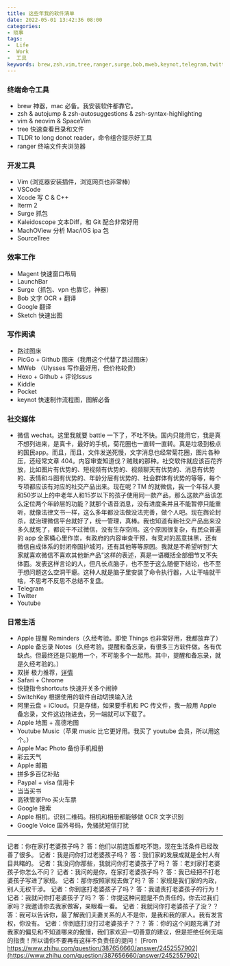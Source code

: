 ```yaml
---
title: 这些年我的软件清单
date: 2022-05-01 13:42:36 08:00
categories:
- 琐事
tags:
-  Life
-  Work
-  工具
keywords: brew,zsh,vim,tree,ranger,surge,bob,mweb,keynot,telegram,twitter,youtube
---
```


### 终端命令工具

* brew 神器，mac 必备。我安装软件都靠它。
* zsh & autojump & zsh-autosuggestions & zsh-syntax-highlighting
* vim & neovim & SpaceVim
* tree 快速查看目录和文件
* TLDR to long donot reader，命令组合提示好工具
* ranger 终端文件夹浏览器

<!-- more -->

### 开发工具

* Vim (浏览器安装插件，浏览网页也非常棒)
* VSCode
* Xcode 写 C & C++
* Iterm 2
* Surge 抓包
* Kaleidoscope 文本Diff，和 Git 配合非常好用
* MachOView 分析 Mac/iOS ipa 包
* SourceTree

### 效率工作

* Magent 快速窗口布局
* LaunchBar
* Surge（抓包、vpn 也靠它，神器）
* Bob 文字 OCR + 翻译
* Google 翻译
* Sketch 快速出图

### 写作阅读

* 路过图床
* PicGo + Github 图床（我用这个代替了路过图床）
* MWeb （Ulysses 写作最好用，但价格较贵）
* Hexo + Github + 评论Issus
* Kiddle
* Pocket
* keynot 快速制作流程图，图解必备

### 社交媒体

* 微信 wechat。这里我就要 battle 一下了，不吐不快。国内只能用它，我是真不想列进来，是真卡，最好的手机，菊花圈也一直转一直转。真是垃圾到极点的国民app。而且，而且，文件发送死慢，文字消息也经常菊花圈，图片各种压，还经常文章 404。内容审查知道伐？贼贱的那种。社交软件就应该百花齐放，比如图片有优势的、短视频有优势的、视频聊天有优势的、消息有优势的、表情和斗图有优势的、年龄分层有优势的、社会群体有优势的等等，每个专项都应该有对应的社交产品出来。现在呢？TM 的就微信，我一个年轻人要和50岁以上的中老年人和15岁以下的孩子使用同一款产品，那么这款产品该怎么定位两个年龄层的功能？就那个语音消息，没有进度条并且不能暂停只能重听，就像法律文书一样，这么多年都没法做没法完善，做个人吧。现在舆论封杀，就治理微信平台就好了，统一管理，真棒。我也知道有新社交产品出来没多久就死了，都说干不过微信，没有生存空间。这个原因很复杂，有民众普遍的 app 全家桶心里作祟，有政府的内容审查干预，有竞对的恶意抹黑，还有微信自成体系的封闭帝国护城河，还有其他等等原因。我就是不希望听到“大家就喜欢微信不喜欢其他新产品”这样的表述，真是一语概括全部细节又不失体面。发表这样言论的人，但凡长点脑子，也不至于这么随便下结论，也不至于想问题这么空洞干瘪。这种人就是脑子里安装了命令执行器，人让干啥就干啥，不思考不反思不总结不复盘。
* Telegram
* Twitter
* Youtube

### 日常生活

* Apple 提醒 Reminders（久经考验。即使 Things 也非常好用，我都放弃了）
* Apple 备忘录 Notes（久经考验。提醒和备忘录，有很多三方软件做。各有优缺点。但最终还是只能用一个，不可能多个一起用。其中，提醒和备忘录，就是久经考验的。）
* 双拼 极力推荐，[详情](https://www.yigegongjiang.com/2022/提高效率的手艺/#双拼)
* Safari + Chrome
* 快捷指令shortcuts 快速开关多个闹钟
* SwitchKey 根据使用的软件自动切换输入法
* 阿里云盘 + iCloud。只是存储，如果要手机和 PC 传文件，我一般用 Apple 备忘录，文件这边拖进去，另一端就可以下载了。
* Apple 地图 + 高德地图
* Youtube Music（苹果 music 比它更好用。我买了 youtube 会员，所以用这个。）
* Apple Mac Photo 备份手机相册
* 彩云天气
* Apple 邮箱
* 拼多多百亿补贴
* Paypal + visa 信用卡
* 当当买书
* 高铁管家Pro 买火车票
* Google 搜索
* Apple 相机，识别二维码。相机和相册都能够做 OCR 文字识别
* Google Voice 国外号码，免骚扰短信打扰

---

记者：你在家打老婆孩子吗？
答：他们以前连饭都吃不饱，现在生活条件已经改善了很多。
记者：我是问你打过老婆孩子吗？
答：我们家的发展成就是全村人有目共睹的。
记者：我没问你那些，我就问你打老婆孩子了吗？
答：老刘家打老婆孩子你怎么不问？
记者：我问的是你，在家打老婆孩子吗？
答：我已经把不打老婆孩子写进了家规。
记者：那你按照家规去做了吗？
答：家规是我们家的内政，别人无权干涉。
记者：你到底打老婆孩子了吗？
答：我谴责打老婆孩子的行为！
记者：我就问你打老婆孩子了吗？
答：你提这种问题是不负责任的。你去过我们家吗？我邀请你去我家做客，亲眼看一看。
记者：我就问你打老婆孩子了没？？
答：我可以告诉你，最了解我们夫妻关系的人不是你，是我和我的家人。我有发言权，你没有。
记者：你到底打没打过老婆孩子？？？
答：你的这个问题充满了对我家的偏见和不知道哪来的傲慢，我们家欢迎一切善意的建议，但是拒绝任何无端的指责！所以请你不要再有这样不负责任的提问！
[From https://www.zhihu.com/question/387656660/answer/2452557902](https://www.zhihu.com/question/387656660/answer/2452557902)
